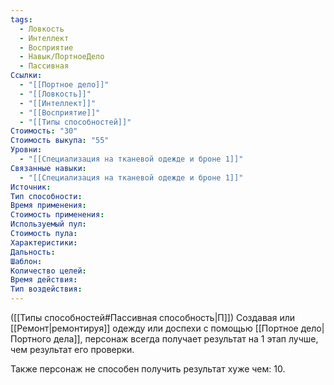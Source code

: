 ```yaml
---
tags:
  - Ловкость
  - Интеллект
  - Восприятие
  - Навык/ПортноеДело
  - Пассивная
Ссылки:
  - "[[Портное дело]]"
  - "[[Ловкость]]"
  - "[[Интеллект]]"
  - "[[Восприятие]]"
  - "[[Типы способностей]]"
Стоимость: "30"
Стоимость выкупа: "55"
Уровни:
  - "[[Специализация на тканевой одежде и броне 1]]"
Связанные навыки:
  - "[[Специализация на тканевой одежде и броне 1]]"
Источник:
Тип способности:
Время применения:
Стоимость применения:
Используемый пул:
Стоимость пула:
Характеристики:
Дальность:
Шаблон:
Количество целей:
Время действия:
Тип воздействия:
---
```

([[Типы способностей#Пассивная способность|П]]) Создавая или [[Ремонт|ремонтируя]] одежду или доспехи с помощью [[Портное дело|Портного дела]], персонаж всегда получает результат на 1 этап лучше, чем результат его проверки. 

Также персонаж не способен получить результат хуже чем: 10.